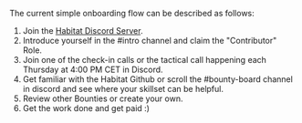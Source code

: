 The current simple onboarding flow can be described as follows:
1. Join the [Habitat Discord Server](https://discord.gg/nxDZ7F27ba).
2. Introduce yourself in the #intro channel and claim the "Contributor" Role.
3. Join one of the check-in calls or the tactical call happening each Thursday at 4:00 PM CET in Discord.
4. Get familiar with the Habitat Github or scroll the #bounty-board channel in discord and see where your skillset can be helpful.
5. Review other Bounties or create your own.
6. Get the work done and get paid :)
